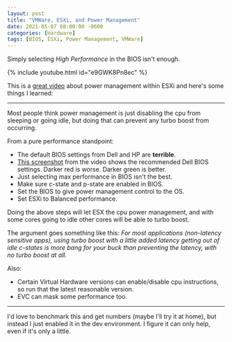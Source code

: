 ```yaml
---
layout: post
title: "VMWare, ESXi, and Power Management"
date: 2021-05-07 08:00:00 -0600
categories: [Hardware]
tags: [BIOS, ESXi, Power Management, VMWare]
---
```


Simply selecting *High Performance* in the BIOS isn't enough.

{% include youtube.html id="e9GWK8Pn8ec" %}

This is a [great video](https://www.youtube.com/watch?v=e9GWK8Pn8ec) about power management within ESXi and here's some things I learned:

---

Most people think power management is just disabling the cpu from sleeping or going idle, but doing that can prevent any turbo boost from occurring.

From a pure performance standpoint:

* The default BIOS settings from Dell and HP are **terrible**.
* [This screenshot](/assets/2021/05/vmware-dell-power-settings.png) from the video shows the recommended Dell BIOS settings. Darker red is worse. Darker green is better.
* Just selecting max performance in BIOS isn't the best.
* Make sure c-state and p-state are enabled in BIOS.
* Set the BIOS to give power management control to the OS.
* Set ESXi to Balanced performance.

Doing the above steps will let ESX the cpu power management, and with some cores going to idle other cores will be able to turbo boost.

The argument goes something like this: *For most applications (non-latency sensitive apps), using turbo boost with a little added latency getting out of idle c-states is more bang for your buck than preventing the latency, with no turbo boost at all.*

Also:

* Certain Virtual Hardware versions can enable/disable cpu instructions, so run that the latest reasonable version.
* EVC can mask some performance too.

---

I'd love to benchmark this and get numbers (maybe I'll try it at home), but instead I just enabled it in the dev environment. I figure it can only help, even if it's only a little.
